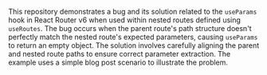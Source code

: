 This repository demonstrates a bug and its solution related to the `useParams` hook in React Router v6 when used within nested routes defined using `useRoutes`. The bug occurs when the parent route's path structure doesn't perfectly match the nested route's expected parameters, causing `useParams` to return an empty object.  The solution involves carefully aligning the parent and nested route paths to ensure correct parameter extraction.  The example uses a simple blog post scenario to illustrate the problem.